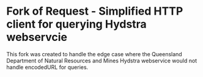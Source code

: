 
# Fork of Request - Simplified HTTP client for querying Hydstra webservcie

This fork was created to handle the edge case where the Queensland Department of Natural Resources and Mines Hydstra webservice would not handle encodedURL for queries.
